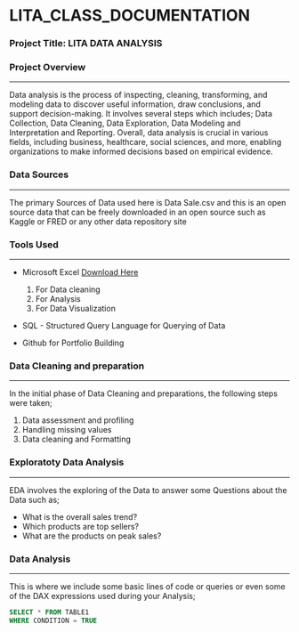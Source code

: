 # LITA_CLASS_DOCUMENTATION

### Project Title: LITA DATA ANALYSIS

### Project Overview
---
Data analysis is the process of inspecting, cleaning, transforming, and modeling data to discover useful information, draw conclusions, and support decision-making. It involves several steps which includes; Data Collection, Data Cleaning, Data Exploration, Data Modeling and Interpretation and Reporting.
Overall, data analysis is crucial in various fields, including business, healthcare, social sciences, and more, enabling organizations to make informed decisions based on empirical evidence.

### Data Sources
---
The primary Sources of Data used here is Data Sale.csv and this is an open source data that can be freely downloaded in an open source such as Kaggle or FRED or any other data repository site

### Tools Used
---
- Microsoft Excel [Download Here](https://www.microsoft.com)
   1. For Data cleaning
   2. For Analysis
   3. For Data Visualization

- SQL - Structured Query Language for Querying of Data
- Github for Portfolio Building

### Data Cleaning and preparation
---
In the initial phase of Data Cleaning and preparations, the following steps were taken;
   1. Data assessment and profiling
   2. Handling missing values
   3. Data cleaning and Formatting

### Exploratoty Data Analysis
---
EDA involves the exploring of the Data to answer some Questions about the Data such as;
- What is the overall sales trend?
- Which products are top sellers?
- What are the products on peak sales?

 ### Data Analysis
 ---
 This is where we include some basic lines of code or queries or even some of the DAX expressions used during your Analysis;

 ```SQL
 SELECT * FROM TABLE1
 WHERE CONDITION = TRUE
 ```
